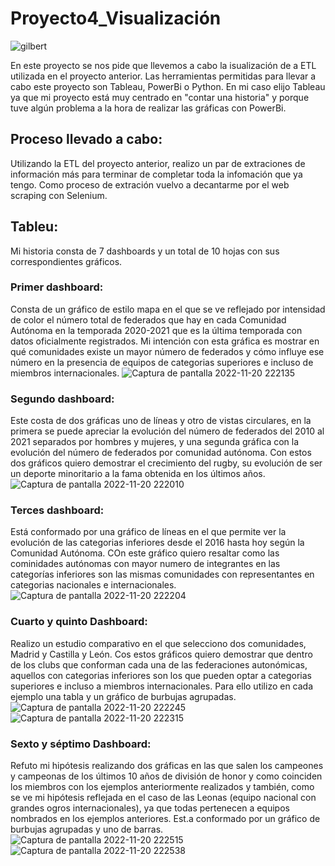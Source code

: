 # Proyecto4_Visualización
![gilbert](https://user-images.githubusercontent.com/113017465/203173021-6dda5974-4470-4a8a-8514-af5cdac6246c.jpg)

En este proyecto se nos pide que llevemos a cabo la isualización de a ETL utilizada en el proyecto anterior. Las herramientas permitidas para llevar a cabo este proyecto son Tableau, PowerBi o Python. En mi caso elijo Tableau ya que mi proyecto está muy centrado en "contar una historia" y porque tuve algún problema a la hora de realizar las gráficas con PowerBi.

## Proceso llevado a cabo:

Utilizando la ETL del proyecto anterior, realizo un par de extraciones de información más para terminar de completar toda la infomación que ya tengo.
Como proceso de extración vuelvo a decantarme por el web scraping con Selenium.
   
   
## Tableu:
Mi historia consta de 7 dashboards y un total de 10 hojas con sus correspondientes gráficos.

### Primer dashboard:

Consta de un gráfico de estilo mapa en el que se ve reflejado por intensidad de color el número total de federados que hay en cada Comunidad Autónoma en la temporada 2020-2021 que es la última temporada con datos oficialmente registrados. Mi intención con esta gráfica es mostrar en qué comunidades existe un mayor número de federados y cómo influye ese número en la presencia de equipos de categorias superiores e incluso de miembros internacionales.
![Captura de pantalla 2022-11-20 222135](https://user-images.githubusercontent.com/113017465/203167749-fd7bd46f-3558-4fb7-9328-e9ba598f3718.png)

### Segundo dashboard:

Este costa de dos gráficas uno de líneas y otro de vistas circulares, en la primera se puede apreciar la evolución del número de federados del 2010 al 2021 separados por hombres y mujeres, y una segunda gráfica con la evolución del número de federados por comunidad autónoma. Con estos dos gráficos quiero demostrar el crecimiento del rugby, su evolución de ser un deporte minoritario a la fama obtenida en los últimos años.
![Captura de pantalla 2022-11-20 222010](https://user-images.githubusercontent.com/113017465/203170199-74322e92-2ae6-4ee2-8ad2-c9e1b26978c0.png)

### Terces dashboard:

Está conformado por una gráfico de líneas en el que permite ver la evolución de las categorias inferiores desde el 2016 hasta hoy según la Comunidad Autónoma. COn este gráfico quiero resaltar como las cominidades autónomas con mayor numero de integrantes en las categorías inferiores son las mismas comunidades con representantes en categorias nacionales e internacionales.
![Captura de pantalla 2022-11-20 222204](https://user-images.githubusercontent.com/113017465/203170761-bf7b2487-fe20-4891-8185-713cd1566fe4.png)

### Cuarto y quinto Dashboard:

Realizo un estudio comparativo en el que selecciono dos comunidades, Madrid y Castilla y León. Cos estos gráficos quiero demostrar que dentro de los clubs que conforman cada una de las federaciones autonómicas, aquellos con categorias inferiores son los que pueden optar a categorias superiores  e incluso a miembros internacionales. Para ello utilizo en cada ejemplo una tabla y un gráfico de burbujas agrupadas.
![Captura de pantalla 2022-11-20 222245](https://user-images.githubusercontent.com/113017465/203171081-c51ef1ff-cb3c-47d4-8347-27022c6fe5e2.png)
![Captura de pantalla 2022-11-20 222315](https://user-images.githubusercontent.com/113017465/203171130-3f3500ae-510a-4999-9457-39e2ce313f47.png)

### Sexto y séptimo Dashboard:

Refuto mi hipótesis realizando dos gráficas en las que salen los campeones y campeonas de los últimos 10 años de división de honor y como coinciden los miembros con los ejemplos anteriormente realizados y también, como se ve mi hipótesis reflejada en el caso de las Leonas (equipo nacional con grandes ogros internacionales), ya que todas pertenecen a equipos nombrados en los ejemplos anteriores. Est.a conformado por un gráfico de burbujas agrupadas y uno de barras.
![Captura de pantalla 2022-11-20 222515](https://user-images.githubusercontent.com/113017465/203171568-dc9ca270-7e9c-4d2c-98c5-b12991241e44.png)
![Captura de pantalla 2022-11-20 222538](https://user-images.githubusercontent.com/113017465/203171600-4d1e799a-1d22-4666-b499-fb9076bc4330.png)




   
  

